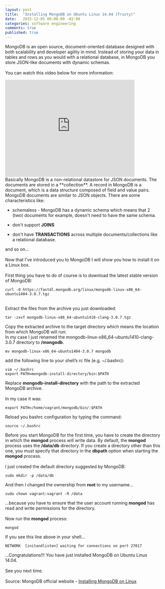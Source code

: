 ```yaml
---
layout: post
title:  "Installing MongoDB on Ubuntu Linux 14.04 (Trusty)"
date:   2015-12-05 09:00:00 -02:00
categories: software engineering
comments: true
published: true
---
```

MongoDB is an open source, document-oriented database designed with both scalability and developer agility in mind. Instead of storing your data in tables and rows as you would with a relational database, in MongoDB you store JSON-like documents with dynamic schemas.  <br />
<br />
You can watch this video below for more information:   <br />  
<iframe width="420" height="315" src="https://www.youtube.com/embed/CvIr-2lMLsk" frameborder="0" allowfullscreen></iframe>
<br />  
Basically MongoDB is a non-relational datastore for JSON documents. The documents are stored in a **collection**.
A record in MongoDB is a document, which is a data structure composed of field and value pairs. MongoDB documents are similar to JSON objects. There are some characteristics like:

* schemaless - MongoDB has a dynamic schema which means that 2 (two) documents for example, doesn't need to have the same schema.

* don't support **JOINS**

* don't have **TRANSACTIONS** across multiple documents/collections like a relational database.

and so on...  
<br />
Now that I've introduced you to MongoDB I will show you how to install it on a Linux box.
<br />  
First thing you have to do of course is to download the latest stable version of MongoDB:  

```
curl -O https://fastdl.mongodb.org/linux/mongodb-linux-x86_64-ubuntu1404-3.0.7.tgz
```  
<br />
Extract the files from the archive you just downloaded:

```  
tar -zxvf mongodb-linux-x86_64-ubuntu1410-clang-3.0.7.tgz
```  

Copy the extracted archive to the target directory which means the location from which MongoDB will run:  
In my case I just renamed the mongodb-linux-x86_64-ubuntu1410-clang-3.0.7 directory to **/mongodb**.

```
mv mongodb-linux-x86_64-ubuntu1404-3.0.7 mongodb
```  
add the following line to your shell’s rc file (e.g. ~/.bashrc):

```
vim ~/.bashrc
export PATH=mongodb-install-directory/bin:$PATH
```  
Replace **mongodb-install-directory** with the path to the extracted MongoDB archive.  
<br />
In my case it was:

```
export PATH=/home/vagrant/mongodb/bin/:$PATH
```

Reload you bashrc configuration by typing the command:

```
source ~/.bashrc
```

Before you start MongoDB for the first time, you have to create the directory in which the **mongod** process will write data. By default, the **mongod** process uses the **/data/db** directory. If you create a directory other than this one, you must specify that directory in the **dbpath** option when starting the **mongod** process.
<br />  
I just created the default directory suggested by MongoDB:

```
sudo mkdir -p /data/db
```

And then I changed the ownership from **root** to my username...

```
sudo chown vagrant:vagrant -R /data
```

...because you have to ensure that the user account running **mongod** has read and write permissions for the directory.  
<br />
Now run the **mongod** process:

```
mongod
```

If you see this line above in your shell...

```
NETWORK  [initandlisten] waiting for connections on port 27017
```

...Congratulations!!! You have just installed MongoDB on Ubuntu Linux 14.04.  
<br />
See you next time.  
<br />
Source: MongoDB official website - [Installing MongoDB on Linux](https://docs.mongodb.org/master/tutorial/install-mongodb-on-linux/)
